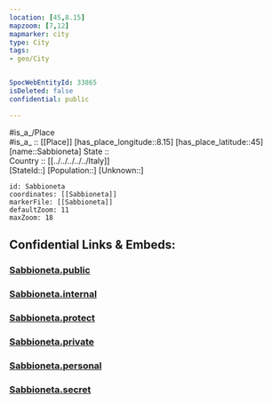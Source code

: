```yaml
---
location: [45,8.15] 
mapzoom: [7,12] 
mapmarker: city 
type: City
tags:
- geo/City


SpocWebEntityId: 33865
isDeleted: false
confidential: public

---
```

#is_a_/Place  
#is_a_ :: [[Place]] 
[has_place_longitude::8.15] 
[has_place_latitude::45] 
[name::Sabbioneta] 
State ::  
Country :: [[../../../../../Italy]]  
[StateId::] 
[Population::] 
[Unknown::] 


```leaflet
id: Sabbioneta
coordinates: [[Sabbioneta]] 
markerFile: [[Sabbioneta]] 
defaultZoom: 11 
maxZoom: 18
```


## Confidential Links & Embeds: 

### [Sabbioneta.public](/_public/\Earth\Continent\Europe\Europe~South\Italy\regions~Italy\Piedmont\Asti.Province\CitySabbioneta.public.md) 

### [Sabbioneta.internal](/_internal/\Earth\Continent\Europe\Europe~South\Italy\regions~Italy\Piedmont\Asti.Province\CitySabbioneta.internal.md) 

### [Sabbioneta.protect](/_protect/\Earth\Continent\Europe\Europe~South\Italy\regions~Italy\Piedmont\Asti.Province\CitySabbioneta.protect.md) 

### [Sabbioneta.private](/_private/\Earth\Continent\Europe\Europe~South\Italy\regions~Italy\Piedmont\Asti.Province\CitySabbioneta.private.md) 

### [Sabbioneta.personal](/_personal/\Earth\Continent\Europe\Europe~South\Italy\regions~Italy\Piedmont\Asti.Province\CitySabbioneta.personal.md) 

### [Sabbioneta.secret](/_secret/\Earth\Continent\Europe\Europe~South\Italy\regions~Italy\Piedmont\Asti.Province\CitySabbioneta.secret.md)

